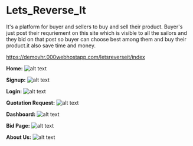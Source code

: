 # Lets_Reverse_It

It's a platform for buyer and sellers to buy and sell their product. Buyer's just post their requriement on this 
site which is visible to all the sailors and they bid on that post so buyer can choose best among them and
buy their product.it also save time and money.

https://demovhr.000webhostapp.com/letsreverseit/index

**Home:**
![alt text](https://demovhr.000webhostapp.com/letsreverseit/Screenshot/Web/1.%20LetsReverseIt.png)


**Signup:**
![alt text](https://demovhr.000webhostapp.com/letsreverseit/Screenshot/Web/2.%20signup.png)


**Login:**
![alt text](https://demovhr.000webhostapp.com/letsreverseit/Screenshot/Web/3.%20Login.png)


**Quotation Request:**
![alt text](https://demovhr.000webhostapp.com/letsreverseit/Screenshot/Web/5.%20Add%20Quotation%20Request.png)


**Dashboard:**
![alt text](https://demovhr.000webhostapp.com/letsreverseit/Screenshot/Web/6.%20Dashboard.png)


**Bid Page:**
![alt text](https://demovhr.000webhostapp.com/letsreverseit/Screenshot/Web/8.%20Post%20and%20Proposal.png)

**About Us:**
![alt text](https://demovhr.000webhostapp.com/letsreverseit/Screenshot/Web/0%20About%20us.png)
